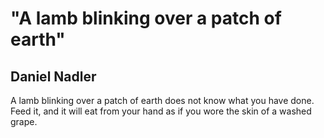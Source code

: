 # "A lamb blinking over a patch of earth"
## Daniel Nadler
A lamb blinking over a patch of earth
does not know what you have done. Feed it,
and it will eat from your hand
as if you wore the skin of a washed grape.